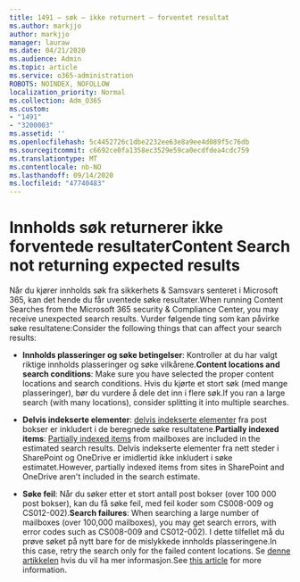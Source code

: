```yaml
---
title: 1491 – søk – ikke returnert – forventet resultat
ms.author: markjjo
author: markjjo
manager: lauraw
ms.date: 04/21/2020
ms.audience: Admin
ms.topic: article
ms.service: o365-administration
ROBOTS: NOINDEX, NOFOLLOW
localization_priority: Normal
ms.collection: Adm_O365
ms.custom:
- "1491"
- "3200003"
ms.assetid: ''
ms.openlocfilehash: 5c4452726c1dbe2232ee63e8a9ee4d089f5c76db
ms.sourcegitcommit: c6692ce0fa1358ec3529e59ca0ecdfdea4cdc759
ms.translationtype: MT
ms.contentlocale: nb-NO
ms.lasthandoff: 09/14/2020
ms.locfileid: "47740483"
---
```

# <a name="content-search-not-returning-expected-results"></a><span data-ttu-id="22aba-102">Innholds søk returnerer ikke forventede resultater</span><span class="sxs-lookup"><span data-stu-id="22aba-102">Content Search not returning expected results</span></span>

<span data-ttu-id="22aba-103">Når du kjører innholds søk fra sikkerhets & Samsvars senteret i Microsoft 365, kan det hende du får uventede søke resultater.</span><span class="sxs-lookup"><span data-stu-id="22aba-103">When running Content Searches from the Microsoft 365 security & Compliance Center, you may receive unexpected search results.</span></span> <span data-ttu-id="22aba-104">Vurder følgende ting som kan påvirke søke resultatene:</span><span class="sxs-lookup"><span data-stu-id="22aba-104">Consider the following things that can affect your search results:</span></span>

- <span data-ttu-id="22aba-105">**Innholds plasseringer og søke betingelser**: Kontroller at du har valgt riktige innholds plasseringer og søke vilkårene.</span><span class="sxs-lookup"><span data-stu-id="22aba-105">**Content locations and search conditions**: Make sure you have selected the proper content locations and search conditions.</span></span> <span data-ttu-id="22aba-106">Hvis du kjørte et stort søk (med mange plasseringer), bør du vurdere å dele det inn i flere søk.</span><span class="sxs-lookup"><span data-stu-id="22aba-106">If you ran a large search (with many locations), consider splitting it into multiple searches.</span></span>

- <span data-ttu-id="22aba-107">**Delvis indekserte elementer**:  [delvis indekserte elementer](https://docs.microsoft.com/microsoft-365/compliance/partially-indexed-items-in-content-search) fra post bokser er inkludert i de beregnede søke resultatene.</span><span class="sxs-lookup"><span data-stu-id="22aba-107">**Partially indexed items**:  [Partially indexed items](https://docs.microsoft.com/microsoft-365/compliance/partially-indexed-items-in-content-search) from mailboxes are included in the estimated search results.</span></span> <span data-ttu-id="22aba-108">Delvis indekserte elementer fra nett steder i SharePoint og OneDrive er imidlertid ikke inkludert i søke estimatet.</span><span class="sxs-lookup"><span data-stu-id="22aba-108">However, partially indexed items from sites in SharePoint and OneDrive aren't included in the search estimate.</span></span>

- <span data-ttu-id="22aba-109">**Søke feil**: Når du søker etter et stort antall post bokser (over 100 000 post bokser), kan du få søke feil, med feil koder som CS008-009 og CS012-002).</span><span class="sxs-lookup"><span data-stu-id="22aba-109">**Search failures**: When searching a large number of mailboxes (over 100,000 mailboxes), you may get search errors, with error codes such as CS008-009 and CS012-002).</span></span> <span data-ttu-id="22aba-110">I dette tilfellet må du prøve søket på nytt bare for de mislykkede innholds plasseringene.</span><span class="sxs-lookup"><span data-stu-id="22aba-110">In this case, retry the search only for the failed content locations.</span></span> <span data-ttu-id="22aba-111">Se  [denne artikkelen](https://docs.microsoft.com/microsoft-365/compliance/retry-failed-content-search) hvis du vil ha mer informasjon.</span><span class="sxs-lookup"><span data-stu-id="22aba-111">See  [this article](https://docs.microsoft.com/microsoft-365/compliance/retry-failed-content-search) for more information.</span></span>
